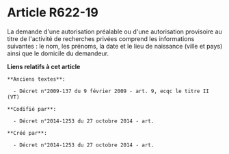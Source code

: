 # Article R622-19

La demande d'une autorisation préalable ou d'une autorisation provisoire au titre de l'activité de recherches privées
comprend les informations suivantes : le nom, les prénoms, la date et le lieu de naissance (ville et pays) ainsi que le
domicile du demandeur.

**Liens relatifs à cet article**

	**Anciens textes**:

	  - Décret n°2009-137 du 9 février 2009 - art. 9, ecqc le titre II (VT)

	**Codifié par**:

	  - Décret n°2014-1253 du 27 octobre 2014 - art.

	**Créé par**:

	  - Décret n°2014-1253 du 27 octobre 2014 - art.
